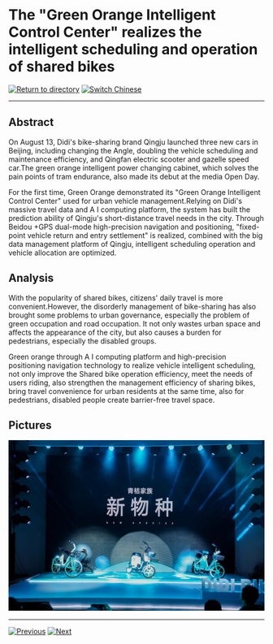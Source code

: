 # The "Green Orange Intelligent Control Center" realizes the intelligent scheduling and operation of shared bikes

[![Return to directory](http://img.shields.io/badge/Click-Back-875A7B.svg?style=flat&colorA=8F8F8F)](/)
[![Switch Chinese](http://img.shields.io/badge/Switch-Chinese-875A7B.svg?style=flat&colorA=8F8F8F)](https://doc.shanghaiopen.org.cn/case/11/5.html)

----------

## Abstract

On August 13, Didi's bike-sharing brand Qingju launched three new cars in Beijing, including changing the Angle, doubling the vehicle scheduling and maintenance efficiency, and Qingfan electric scooter and gazelle speed car.The green orange intelligent power changing cabinet, which solves the pain points of tram endurance, also made its debut at the media Open Day.

For the first time, Green Orange demonstrated its "Green Orange Intelligent Control Center" used for urban vehicle management.Relying on Didi's massive travel data and A I computing platform, the system has built the prediction ability of Qingju's short-distance travel needs in the city. Through Beidou +GPS dual-mode high-precision navigation and positioning, "fixed-point vehicle return and entry settlement" is realized, combined with the big data management platform of Qingju, intelligent scheduling operation and vehicle allocation are optimized.


## Analysis

With the popularity of shared bikes, citizens' daily travel is more convenient.However, the disorderly management of bike-sharing has also brought some problems to urban governance, especially the problem of green occupation and road occupation. It not only wastes urban space and affects the appearance of the city, but also causes a burden for pedestrians, especially the disabled groups.

Green orange through A I computing platform and high-precision positioning navigation technology to realize vehicle intelligent scheduling, not only improve the Shared bike operation efficiency, meet the needs of users riding, also strengthen the management efficiency of sharing bikes, bring travel convenience for urban residents at the same time, also for pedestrians, disabled people create barrier-free travel space.


## Pictures

![图片](11.5.1.jpg)

----------
 [![Previous](http://img.shields.io/badge/View-Previous-875A7B.svg?style=flat&colorA=8F8F8F)](https://doc.shanghaiopen.org.cn/case/11/en_4.html)
 [![Next](http://img.shields.io/badge/View-Next-875A7B.svg?style=flat&colorA=8F8F8F)](https://doc.shanghaiopen.org.cn/case/11/en_7.html)
